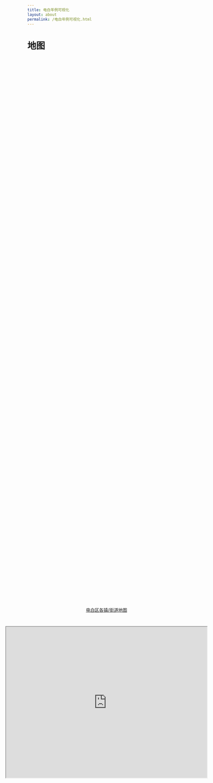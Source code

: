 ```yaml
---
title: 电白年例可视化
layout: about
permalink: /电白年例可视化.html
---
```

# 地图


<div style="display: flex; flex-direction: column; align-items: center; justify-content: center; height: 100vh;">
  <p style="margin-bottom: 10px;"><p style="text-align: center;"><a href="https://www.google.com/maps/d/edit?mid=1mP5OR8YBhOpr3cSWoeiEZroh3FU-eCw&usp=sharing" target="_blank">电白区各镇/街道地图</a></p></p>
  <iframe src="https://www.google.com/maps/d/embed?mid=1mP5OR8YBhOpr3cSWoeiEZroh3FU-eCw&ehbc=2E312F&noprof=1" width="640" height="480"></iframe>
</div>

<p style="text-align: center;"><a href="https://www.google.com/maps/d/edit?mid=1VN6HVRbS-IvO0_5LiwT1AFiFOpDpL0U&usp=sharing" target="_blank">电白年例中“走公”区域分布</a></p>
<div style="display: flex; justify-content: center; align-items: center; height: 100vh;">
<iframe src="https://www.google.com/maps/d/embed?mid=1VN6HVRbS-IvO0_5LiwT1AFiFOpDpL0U&ehbc=2E312F&noprof=1" width="640" height="480"></iframe>

<div style="display: flex; flex-direction: column; align-items: center; justify-content: center; height: 100vh;">
  <p style="margin-bottom: 10px;"><p style="text-align: center;"><a href="https://www.google.com/maps/d/edit?mid=1OfM1TpwxW049DOsQ8hywhsfqvTAA-tI&usp=sharing" target="_blank">电白年例“摆桌面”区域分布</a></p></p>
  <iframe src="https://www.google.com/maps/d/embed?mid=1OfM1TpwxW049DOsQ8hywhsfqvTAA-tI&ehbc=2E312F&noprof=1" width="640" height="480"></iframe>
</div>



